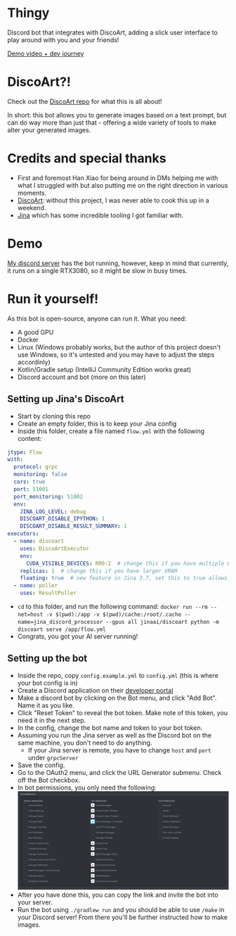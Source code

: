 # Thingy

Discord bot that integrates with DiscoArt, adding a slick user interface to play around with you and your friends!

[Demo video + dev journey](https://www.youtube.com/watch?v=epLF0OXTp-A)

# DiscoArt?!

Check out the [DiscoArt repo](https://github.com/jina-ai/discoart) for what this is all about!

In short: this bot allows you to generate images based on a text prompt, but can do way more than just that - offering a wide variety of tools to make alter your generated images.

# Credits and special thanks

 - First and foremost Han Xiao for being around in DMs helping me with what I struggled with but also putting me on the right direction in various moments.
 - [DiscoArt](https://github.com/jina-ai/discoart): without this project, I was never able to cook this up in a weekend.
 - [Jina](https://jina.ai) which has some incredible tooling I got familiar with.

# Demo

[My discord server](https://discord.gg/j4wQYhhvVd) has the bot running, however, keep in mind that currently, it runs on a single RTX3080, so it might be slow in busy times.

# Run it yourself!

As this bot is open-source, anyone can run it. What you need:

 - A good GPU
 - Docker
 - Linux (Windows probably works, but the author of this project doesn't use Windows, so it's untested and you may have to adjust the steps accordinly)
 - Kotlin/Gradle setup (IntelliJ Community Edition works great)
 - Discord account and bot (more on this later)

## Setting up Jina's DiscoArt

- Start by cloning this repo
- Create an empty folder, this is to keep your Jina config
- Inside this folder, create a file named `flow.yml` with the following content:
```yml
jtype: Flow
with:
  protocol: grpc
  monitoring: false
  cors: true
  port: 51001
  port_monitoring: 51002
  env:
    JINA_LOG_LEVEL: debug
    DISCOART_DISABLE_IPYTHON: 1
    DISCOART_DISABLE_RESULT_SUMMARY: 1
executors:
  - name: discoart
    uses: DiscoArtExecutor
    env:
      CUDA_VISIBLE_DEVICES: RR0:2  # change this if you have multiple GPU
    replicas: 1  # change this if you have larger VRAM
    floating: true  # new feature in Jina 3.7, set this to true allows `create` to be immediately returned without waiting the response on the client
  - name: poller
    uses: ResultPoller
```
- `cd` to this folder, and run the following command: `docker run --rm --net=host -v $(pwd):/app -v $(pwd)/cache:/root/.cache --name=jina_discord_processor --gpus all jinaai/discoart python -m discoart serve /app/flow.yml`
- Congrats, you got your AI server running!

## Setting up the bot

- Inside the repo, copy `config.example.yml` to `config.yml` (this is where your bot config is in)
- Create a Discord application on their [developer portal](https://discord.com/developers/applications/me)
- Make a discord bot by clicking on the Bot menu, and click "Add Bot". Name it as you like.
- Click "Reset Token" to reveal the bot token. Make note of this token, you need it in the next step.
- In the config, change the bot name and token to your bot token.
- Assuming you run the Jina server as well as the Discord bot on the same machine, you don't need to do anything.
    - If your Jina server is remote, you have to change `host` and `port` under `grpcServer`
- Save the config.
- Go to the OAuth2 menu, and click the URL Generator submenu. Check off the Bot checkbox.
- In bot permissions, you only need the following:
    ![Bot permissions checkboxes](./extras/bot_perms.png)
- After you have done this, you can copy the link and invite the bot into your server.
- Run the bot using `./gradlew run` and you should be able to use `/make` in your Discord server! From there you'll be further instructed how to make images.